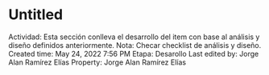 # Untitled

Actividad: Esta sección conlleva el desarrollo del item con base al análisis y diseño definidos anteriormente. Nota: Checar checklist de análisis y diseño.
Created time: May 24, 2022 7:56 PM
Etapa: Desarollo
Last edited by: Jorge Alan Ramírez Elías
Property: Jorge Alan Ramírez Elías